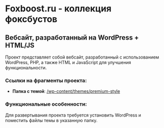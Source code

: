 # Foxboost.ru - коллекция фоксбустов

## Вебсайт, разработанный на WordPress + HTML/JS

Проект представляет собой вебсайт, разработанный с использованием WordPress, PHP, а также HTML и JavaScript для улучшения функциональности.

### Ссылки на фрагменты проекта:

- **Папка с темой**: [/wp-content/themes/premium-style](wp-content/themes/foxboost)

### Функциональные особенности:

Для развертывания проекта требуется установить WordPress и поместить файлы темы в указанную папку.
